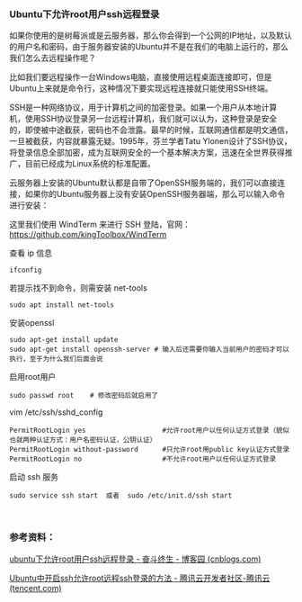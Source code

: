 ### Ubuntu下允许root用户ssh远程登录

如果你使用的是树莓派或是云服务器，那么你会得到一个公网的IP地址，以及默认的用户名和密码，由于服务器安装的Ubuntu并不是在我们的电脑上运行的，那么我们怎么去远程操作呢？

比如我们要远程操作一台Windows电脑，直接使用远程桌面连接即可，但是Ubuntu上来就是命令行，这种情况下要实现远程连接就只能使用SSH终端。

SSH是一种网络协议，用于计算机之间的加密登录。如果一个用户从本地计算机，使用SSH协议登录另一台远程计算机，我们就可以认为，这种登录是安全的，即使被中途截获，密码也不会泄露。最早的时候，互联网通信都是明文通信，一旦被截获，内容就暴露无疑。1995年，芬兰学者Tatu
Ylonen设计了SSH协议，将登录信息全部加密，成为互联网安全的一个基本解决方案，迅速在全世界获得推广，目前已经成为Linux系统的标准配置。

云服务器上安装的Ubuntu默认都是自带了OpenSSH服务端的，我们可以直接连接，如果你的Ubuntu服务器上没有安装OpenSSH服务器端，那么可以输入命令进行安装：

这里我们使用 WindTerm 来进行 SSH
登陆，官网：https://github.com/kingToolbox/WindTerm

查看 ip 信息

```shell
ifconfig
```

若提示找不到命令，则需安装 net-tools

```shell
sudo apt install net-tools
```

安装openssl

```shell
sudo apt-get install update
sudo apt-get install openssh-server # 输入后还需要你输入当前用户的密码才可以执行，至于为什么我们后面会说
```

启用root用户

```shell
sudo passwd root	# 修改密码后就启用了
```

vim /etc/ssh/sshd_config

```shell
PermitRootLogin yes                   #允许root用户以任何认证方式登录（貌似也就两种认证方式：用户名密码认证，公钥认证）
PermitRootLogin without-password      #只允许root用public key认证方式登录
PermitRootLogin no                    #不允许root用户以任何认证方式登录
```

启动 ssh 服务

```shell
sudo service ssh start  或者  sudo /etc/init.d/ssh start
```

‍

### 参考资料：

[ubuntu下允许root用户ssh远程登录 - 奋斗终生 - 博客园 (cnblogs.com)](https://www.cnblogs.com/ajianbeyourself/p/4220274.html#:~:text=SSH%E6%9C%8D%E5%8A%A1%E5%99%A8%EF%BC%8C%E5%8F%AF%E4%BB%A5%E9%80%9A%E8%BF%87SSH%E5%8D%8F%E8%AE%AE%E7%99%BB%E5%BD%95%E8%BF%9C%E7%A8%8B%E6%9C%8D%E5%8A%A1%E5%99%A8%EF%BC%8C%E4%BD%86%E6%98%AFubuntu%E9%BB%98%E8%AE%A4%E6%98%AF%E5%90%AF%E7%94%A8%E4%BA%86root%E7%94%A8%E6%88%B7%EF%BC%8C%E4%BD%86%E8%A6%81%E9%80%9A%E8%BF%87public%20key%E6%9D%A5%E7%99%BB%E5%BD%95%E3%80%82%20%E5%90%AF%E7%94%A8root%E7%94%A8%E6%88%B7%EF%BC%9Asudo,passwd%20root%20%23%E4%BF%AE%E6%94%B9%E5%AF%86%E7%A0%81%E5%90%8E%E5%B0%B1%E5%90%AF%E7%94%A8%E4%BA%86)

[Ubuntu中开启ssh允许root远程ssh登录的方法 - 腾讯云开发者社区-腾讯云 (tencent.com)](https://cloud.tencent.com/developer/article/1445519#:~:text=Ubuntu%E4%B8%AD%E5%BC%80%E5%90%AFssh%E5%85%81%E8%AE%B8root%E8%BF%9C%E7%A8%8Bssh%E7%99%BB%E5%BD%95%E7%9A%84%E6%96%B9%E6%B3%95%E3%80%82%20%E5%AE%89%E8%A3%85openssh-server%20%E8%AE%BE%E7%BD%AEroot%E7%94%A8%E6%88%B7%E5%AF%86%E7%A0%81%EF%BC%9A%20sudo%20passwd%20root%20%E7%BC%96%E8%BE%91%E9%85%8D%E7%BD%AE%E6%96%87%E4%BB%B6%EF%BC%9A%20sudo,yes%20image.png%20%E9%87%8D%E5%90%AFssh%E6%9C%8D%E5%8A%A1%EF%BC%9A%20sudo%20systemctl%20restart%20sshd%20%E5%86%8D%E6%AC%A1%E8%BF%9B%E8%A1%8C%E8%BF%9C%E7%A8%8B%E7%99%BB%E5%BD%95%EF%BC%8C%E5%8D%B3%E5%8F%AF%E6%88%90%E5%8A%9F%EF%BC%9A)


